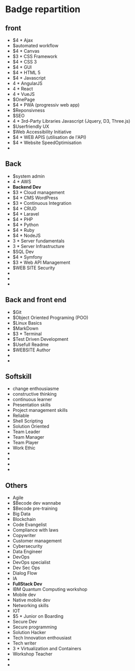 # Badge repartition

## front

- $4 * Ajax
- $automated workflow
- $4 * Canvas
- $3 * CSS Framework
- $4 * CSS 3
- $4 * GUI
- $4 * HTML 5
- $4 * Javascript
- 4 * AngularJS
- 4 * React
- 4 * VueJS
- $OnePage
- $4 * PWA (progressiv web app)
- $Reponsivness
- $SEO 
- 4 * 3rd-Party Libraries Javascript (Jquery, D3, Three.js)
- $Userfriendly UX
- $Web Accessibility Initiative
- $4 * WEB APIS (utilisation de l'API)
- $4 * Website SpeedOptimisation
- 

## Back

- $system admin
- 4 * AWS
- **Backend Dev**
- $3 * Cloud management
- $4 * CMS WordPress
- $3 * Continuous Integration
- $4 * CRUD
- $4 * Laravel
- $4 * PHP
- $4 * Python
- $4 * Ruby
- $4 * NodeJS
- 3 * Server fundamentals
- 3 * Server Infrastructure
- $SQL Dev
- $4 * Symfony
- $3 * Web API Management
- $WEB SITE Security
- 
- 
- 

## Back and front end

- $Git
- $Object Oriented Programing (POO)
- $Linux Basics
- $MarkDown
- $3 * Terminal
- $Test Driven Development
- $Usefull Readme
- $WEBSITE Author
- 
- 

## Softskill

- change enthousiasme
- constructive thinking
- continuous learner
- Presentation skills 
- Project management skills
- Reliable
- Shell Scripting
- Solution Oriented
- Team Leader
- Team Manager
- Team Player
- Work Ethic
- 
- 
- 
- 


## Others

- Agile
- $Becode dev wannabe
- $Becode pre-training
- Big Data
- Blockchain
- Code Evangelist
- Compliance with laws
- Copywriter
- Customer management
- Cybersecurity
- Data Engineer
- DevOps
- DevOps specialist
- Dev Sec Ops
- Dialog Flow
- IA
- **FullStack Dev**
- IBM Quantum Computing workshop
- Mobile dev
- Native mobile dev
- Networking skills
- IOT
- $5 * Junior on Boarding
- Secure Dev
- Secure programming
- Solution Hacker
- Tech Innovation enthousiast
- Tech writer
- 3 * Virtualization and Containers
- Workshop Teacher
- 
- 